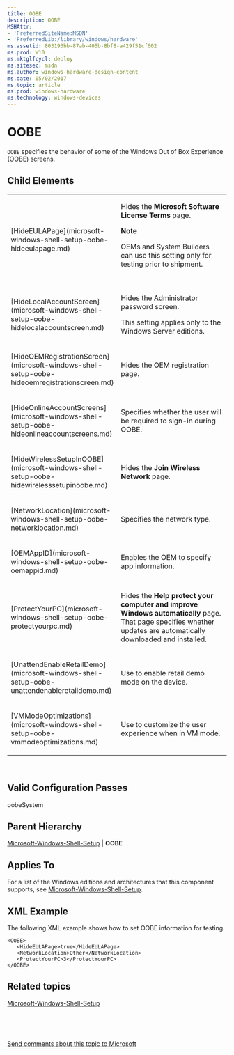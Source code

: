 ```yaml
---
title: OOBE
description: OOBE
MSHAttr:
- 'PreferredSiteName:MSDN'
- 'PreferredLib:/library/windows/hardware'
ms.assetid: 803193bb-87ab-405b-8bf8-a429f51cf602
ms.prod: W10
ms.mktglfcycl: deploy
ms.sitesec: msdn
ms.author: windows-hardware-design-content
ms.date: 05/02/2017
ms.topic: article
ms.prod: windows-hardware
ms.technology: windows-devices
---
```


# OOBE


`OOBE` specifies the behavior of some of the Windows Out of Box Experience (OOBE) screens. 

## Child Elements


<table>
<colgroup>
<col width="50%" />
<col width="50%" />
</colgroup>
<tbody>
<tr class="odd">
<td><p>[HideEULAPage](microsoft-windows-shell-setup-oobe-hideeulapage.md)</p></td>
<td><p>Hides the <strong>Microsoft Software License Terms</strong> page.</p>
<div class="alert">
<strong>Note</strong>  
<p>OEMs and System Builders can use this setting only for testing prior to shipment.</p>
</div>
<div>
 
</div></td>
</tr>
<tr class="even">
<td><p>[HideLocalAccountScreen](microsoft-windows-shell-setup-oobe-hidelocalaccountscreen.md)</p></td>
<td><p>Hides the Administrator password screen.</p>
<p>This setting applies only to the Windows Server editions.</p></td>
</tr>
<tr class="odd">
<td><p>[HideOEMRegistrationScreen](microsoft-windows-shell-setup-oobe-hideoemregistrationscreen.md)</p></td>
<td><p>Hides the OEM registration page.</p></td>
</tr>
<tr class="even">
<td><p>[HideOnlineAccountScreens](microsoft-windows-shell-setup-oobe-hideonlineaccountscreens.md)</p></td>
<td><p>Specifies whether the user will be required to sign-in during OOBE.</p></td>
</tr>
<tr class="odd">
<td><p>[HideWirelessSetupInOOBE](microsoft-windows-shell-setup-oobe-hidewirelesssetupinoobe.md)</p></td>
<td><p>Hides the <strong>Join Wireless Network</strong> page.</p></td>
</tr>
<tr class="even">
<td><p>[NetworkLocation](microsoft-windows-shell-setup-oobe-networklocation.md)</p></td>
<td><p>Specifies the network type.</p></td>
</tr>
<tr class="odd">
<td><p>[OEMAppID](microsoft-windows-shell-setup-oobe-oemappid.md)</p></td>
<td><p>Enables the OEM to specify app information.</p></td>
</tr>
<tr class="even">
<td><p>[ProtectYourPC](microsoft-windows-shell-setup-oobe-protectyourpc.md)</p></td>
<td><p>Hides the <strong>Help protect your computer and improve Windows automatically</strong> page. That page specifies whether updates are automatically downloaded and installed.</p></td>
</tr>
<tr class="odd">
<td><p>[UnattendEnableRetailDemo](microsoft-windows-shell-setup-oobe-unattendenableretaildemo.md)</p></td>
<td><p>Use to enable retail demo mode on the device.</p></td>
</tr>
<tr class="even">
<td><p>[VMModeOptimizations](microsoft-windows-shell-setup-oobe-vmmodeoptimizations.md)</p></td>
<td><p>Use to customize the user experience when in VM mode.</p></td>
</tr>
</tbody>
</table>

 

## Valid Configuration Passes


oobeSystem

## Parent Hierarchy


[Microsoft-Windows-Shell-Setup](microsoft-windows-shell-setup.md) | **OOBE**

## Applies To


For a list of the Windows editions and architectures that this component supports, see [Microsoft-Windows-Shell-Setup](microsoft-windows-shell-setup.md).

## XML Example


The following XML example shows how to set OOBE information for testing.

``` syntax
<OOBE>
   <HideEULAPage>true</HideEULAPage>
   <NetworkLocation>Other</NetworkLocation>
   <ProtectYourPC>3</ProtectYourPC>
</OOBE>
```

## Related topics


[Microsoft-Windows-Shell-Setup](microsoft-windows-shell-setup.md)

 

 

[Send comments about this topic to Microsoft](mailto:wsddocfb@microsoft.com?subject=Documentation%20feedback%20%5Bp_unattend\p_unattend%5D:%20OOBE%20%20RELEASE:%20%2810/3/2016%29&body=%0A%0APRIVACY%20STATEMENT%0A%0AWe%20use%20your%20feedback%20to%20improve%20the%20documentation.%20We%20don't%20use%20your%20email%20address%20for%20any%20other%20purpose,%20and%20we'll%20remove%20your%20email%20address%20from%20our%20system%20after%20the%20issue%20that%20you're%20reporting%20is%20fixed.%20While%20we're%20working%20to%20fix%20this%20issue,%20we%20might%20send%20you%20an%20email%20message%20to%20ask%20for%20more%20info.%20Later,%20we%20might%20also%20send%20you%20an%20email%20message%20to%20let%20you%20know%20that%20we've%20addressed%20your%20feedback.%0A%0AFor%20more%20info%20about%20Microsoft's%20privacy%20policy,%20see%20http://privacy.microsoft.com/default.aspx. "Send comments about this topic to Microsoft")





